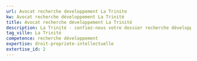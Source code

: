 ```yaml
---
url: Avocat recherche developpement La Trinite
kw: Avocat recherche développement La Trinité
title: Avocat recherche développement La Trinité
description: La Trinité - confiez-nous votre dossier recherche développement
tag_ville: La Trinité
competence: recherche développement
expertise: droit-propriete-intellectuelle
extertise_id: 2
---
```

